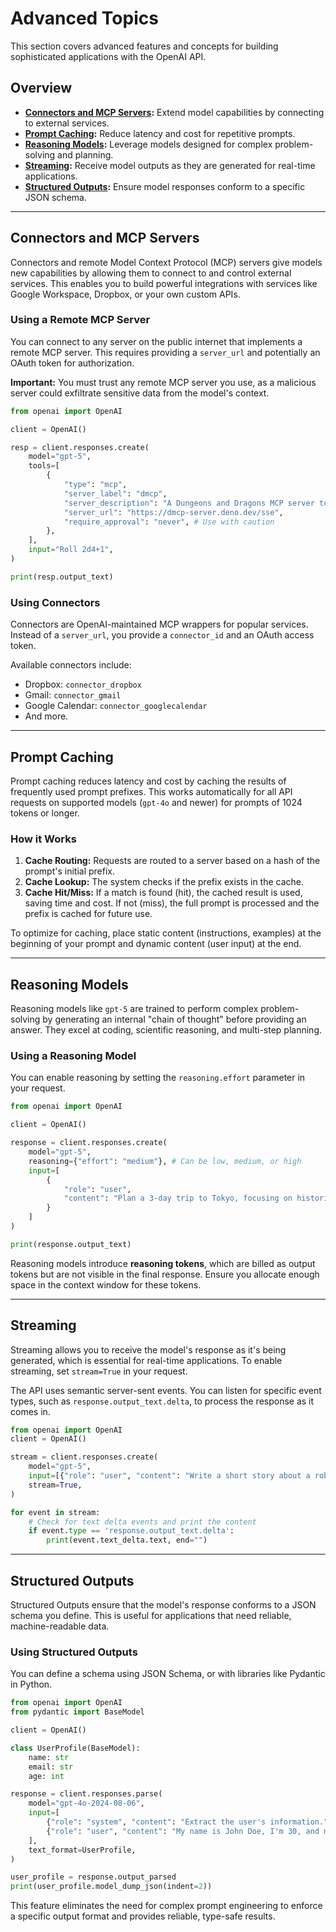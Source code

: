 # Advanced Topics

This section covers advanced features and concepts for building sophisticated applications with the OpenAI API.

## Overview

- **[Connectors and MCP Servers](#connectors-and-mcp-servers):** Extend model capabilities by connecting to external services.
- **[Prompt Caching](#prompt-caching):** Reduce latency and cost for repetitive prompts.
- **[Reasoning Models](#reasoning-models):** Leverage models designed for complex problem-solving and planning.
- **[Streaming](#streaming):** Receive model outputs as they are generated for real-time applications.
- **[Structured Outputs](#structured-outputs):** Ensure model responses conform to a specific JSON schema.

---

## Connectors and MCP Servers

Connectors and remote Model Context Protocol (MCP) servers give models new capabilities by allowing them to connect to and control external services. This enables you to build powerful integrations with services like Google Workspace, Dropbox, or your own custom APIs.

### Using a Remote MCP Server

You can connect to any server on the public internet that implements a remote MCP server. This requires providing a `server_url` and potentially an OAuth token for authorization.

**Important:** You must trust any remote MCP server you use, as a malicious server could exfiltrate sensitive data from the model's context.

```python
from openai import OpenAI

client = OpenAI()

resp = client.responses.create(
    model="gpt-5",
    tools=[
        {
            "type": "mcp",
            "server_label": "dmcp",
            "server_description": "A Dungeons and Dragons MCP server to assist with dice rolling.",
            "server_url": "https://dmcp-server.deno.dev/sse",
            "require_approval": "never", # Use with caution
        },
    ],
    input="Roll 2d4+1",
)

print(resp.output_text)
```

### Using Connectors

Connectors are OpenAI-maintained MCP wrappers for popular services. Instead of a `server_url`, you provide a `connector_id` and an OAuth access token.

Available connectors include:

- Dropbox: `connector_dropbox`
- Gmail: `connector_gmail`
- Google Calendar: `connector_googlecalendar`
- And more.

---

## Prompt Caching

Prompt caching reduces latency and cost by caching the results of frequently used prompt prefixes. This works automatically for all API requests on supported models (`gpt-4o` and newer) for prompts of 1024 tokens or longer.

### How it Works

1.  **Cache Routing:** Requests are routed to a server based on a hash of the prompt's initial prefix.
2.  **Cache Lookup:** The system checks if the prefix exists in the cache.
3.  **Cache Hit/Miss:** If a match is found (hit), the cached result is used, saving time and cost. If not (miss), the full prompt is processed and the prefix is cached for future use.

To optimize for caching, place static content (instructions, examples) at the beginning of your prompt and dynamic content (user input) at the end.

---

## Reasoning Models

Reasoning models like `gpt-5` are trained to perform complex problem-solving by generating an internal "chain of thought" before providing an answer. They excel at coding, scientific reasoning, and multi-step planning.

### Using a Reasoning Model

You can enable reasoning by setting the `reasoning.effort` parameter in your request.

```python
from openai import OpenAI

client = OpenAI()

response = client.responses.create(
    model="gpt-5",
    reasoning={"effort": "medium"}, # Can be low, medium, or high
    input=[
        {
            "role": "user",
            "content": "Plan a 3-day trip to Tokyo, focusing on historical sites."
        }
    ]
)

print(response.output_text)
```

Reasoning models introduce **reasoning tokens**, which are billed as output tokens but are not visible in the final response. Ensure you allocate enough space in the context window for these tokens.

---

## Streaming

Streaming allows you to receive the model's response as it's being generated, which is essential for real-time applications. To enable streaming, set `stream=True` in your request.

The API uses semantic server-sent events. You can listen for specific event types, such as `response.output_text.delta`, to process the response as it comes in.

```python
from openai import OpenAI
client = OpenAI()

stream = client.responses.create(
    model="gpt-5",
    input=[{"role": "user", "content": "Write a short story about a robot who discovers music."}],
    stream=True,
)

for event in stream:
    # Check for text delta events and print the content
    if event.type == 'response.output_text.delta':
        print(event.text_delta.text, end="")
```

---

## Structured Outputs

Structured Outputs ensure that the model's response conforms to a JSON schema you define. This is useful for applications that need reliable, machine-readable data.

### Using Structured Outputs

You can define a schema using JSON Schema, or with libraries like Pydantic in Python.

```python
from openai import OpenAI
from pydantic import BaseModel

client = OpenAI()

class UserProfile(BaseModel):
    name: str
    email: str
    age: int

response = client.responses.parse(
    model="gpt-4o-2024-08-06",
    input=[
        {"role": "system", "content": "Extract the user's information."},
        {"role": "user", "content": "My name is John Doe, I'm 30, and my email is john.doe@example.com."},
    ],
    text_format=UserProfile,
)

user_profile = response.output_parsed
print(user_profile.model_dump_json(indent=2))
```

This feature eliminates the need for complex prompt engineering to enforce a specific output format and provides reliable, type-safe results.

